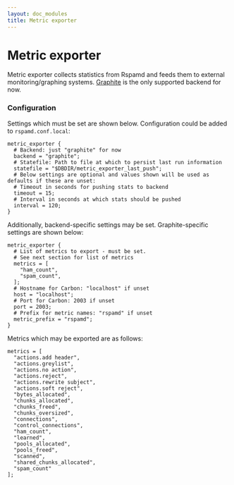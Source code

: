 ```yaml
---
layout: doc_modules
title: Metric exporter
---
```


# Metric exporter

Metric exporter collects statistics from Rspamd and feeds them to external monitoring/graphing systems. [Graphite](https://graphiteapp.org/) is the only supported backend for now.

### Configuration

Settings which must be set are shown below. Configuration could be added to `rspamd.conf.local`:

~~~ucl
metric_exporter {
  # Backend: just "graphite" for now
  backend = "graphite";
  # Statefile: Path to file at which to persist last run information
  statefile = "$DBDIR/metric_exporter_last_push";
  # Below settings are optional and values shown will be used as defaults if these are unset:
  # Timeout in seconds for pushing stats to backend
  timeout = 15;
  # Interval in seconds at which stats should be pushed
  interval = 120;
}
~~~

Additionally, backend-specific settings may be set. Graphite-specific settings are shown below:

~~~ucl
metric_exporter {
  # List of metrics to export - must be set.
  # See next section for list of metrics
  metrics = [
    "ham_count",
    "spam_count",
  ];
  # Hostname for Carbon: "localhost" if unset
  host = "localhost";
  # Port for Carbon: 2003 if unset
  port = 2003;
  # Prefix for metric names: "rspamd" if unset
  metric_prefix = "rspamd";
}
~~~

Metrics which may be exported are as follows:
~~~ 
metrics = [
  "actions.add header",
  "actions.greylist",
  "actions.no action",
  "actions.reject",
  "actions.rewrite subject",
  "actions.soft reject",
  "bytes_allocated",
  "chunks_allocated",
  "chunks_freed",
  "chunks_oversized",
  "connections",
  "control_connections",
  "ham_count",
  "learned",
  "pools_allocated",
  "pools_freed",
  "scanned",
  "shared_chunks_allocated",
  "spam_count"
];
~~~
